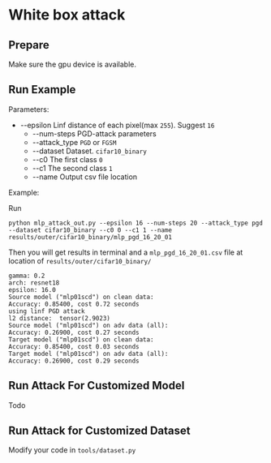 
White box attack
=


## Prepare


Make sure the gpu device is available.

## 


## Run Example


Parameters:

 - --epsilon  Linf distance of each pixel(max `255`). Suggest `16`
   - --num-steps  PGD-attack parameters
   - --attack_type `PGD` or `FGSM`
   - --dataset  Dataset. `cifar10_binary`
   - --c0  The first class `0`
   - --c1  The second class `1`
   - --name  Output csv file location

Example:

Run

    python mlp_attack_out.py --epsilon 16 --num-steps 20 --attack_type pgd --dataset cifar10_binary --c0 0 --c1 1 --name results/outer/cifar10_binary/mlp_pgd_16_20_01


Then you will get results in terminal and a `mlp_pgd_16_20_01.csv` file at location of `results/outer/cifar10_binary/`

    gamma: 0.2
    arch: resnet18
    epsilon: 16.0
    Source model ("mlp01scd") on clean data:
    Accuracy: 0.85400, cost 0.72 seconds
    using linf PGD attack
    l2 distance:  tensor(2.9023)
    Source model ("mlp01scd") on adv data (all):
    Accuracy: 0.26900, cost 0.27 seconds
    Target model ("mlp01scd") on clean data:
    Accuracy: 0.85400, cost 0.03 seconds
    Target model ("mlp01scd") on adv data (all):
    Accuracy: 0.26900, cost 0.29 seconds




## Run Attack For Customized Model

Todo

## Run Attack for Customized Dataset

Modify your code in `tools/dataset.py`
